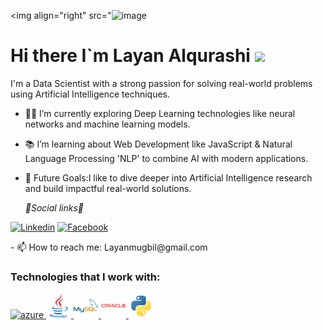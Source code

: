 
<img align="right" src="<img width="30%" alt="image" src="https://github.com/user-attachments/assets/b451b2d7-1dbc-4477-b669-aeae8da5395c" />
<h1>
 Hi there I`m Layan Alqurashi
  <img src="https://media.giphy.com/media/hvRJCLFzcasrR4ia7z/giphy.gif" width="28">
</h1>
<p>  
  I'm a Data Scientist with a strong passion for solving real-world problems using Artificial Intelligence techniques.
</p>

- 👨‍💻 I’m currently exploring Deep Learning technologies like neural networks and machine learning models.
- 📚 I’m learning about Web Development like JavaScript & Natural Language Processing 'NLP' to combine AI with modern applications.
- 🎯 Future Goals:I like to dive deeper into Artificial Intelligence research and build impactful real-world solutions.

  *🌸Social links🌸*
<p>

<a href="https://www.linkedin.com/in/layan-muqbil-281b8929a/"><img
    src="https://img.shields.io/badge/-Linkedin-0072b1?style=flat&logo=linkedin&logoColor=white" alt="Linkedin"></a>
<a href="https://www.instagram.com/illeno0/"><img
    src="https://img.shields.io/badge/-Instagram-d62976?style=flat&logo=instagram&logoColor=white"
    alt="Facebook"></a>
</p>
- 📫 How to reach me: Layanmugbil@gmail.com
</p>

<h3 align="left">Technologies that I work with:</h3>
<p align="left"> <a href="https://azure.microsoft.com/en-in/" target="_blank" rel="noreferrer"> <img src="https://www.vectorlogo.zone/logos/microsoft_azure/microsoft_azure-icon.svg" alt="azure" width="40" height="40"/> </a> <a href="https://www.java.com" target="_blank" rel="noreferrer"> <img src="https://raw.githubusercontent.com/devicons/devicon/master/icons/java/java-original.svg" alt="java" width="40" height="40"/> </a> <a href="https://www.mysql.com/" target="_blank" rel="noreferrer"> <img src="https://raw.githubusercontent.com/devicons/devicon/master/icons/mysql/mysql-original-wordmark.svg" alt="mysql" width="40" height="40"/> </a> <a href="https://www.oracle.com/" target="_blank" rel="noreferrer"> <img src="https://raw.githubusercontent.com/devicons/devicon/master/icons/oracle/oracle-original.svg" alt="oracle" width="40" height="40"/> </a> <a href="https://www.python.org" target="_blank" rel="noreferrer"> <img src="https://raw.githubusercontent.com/devicons/devicon/master/icons/python/python-original.svg" alt="python" width="40" height="40"/> </a> </p>

